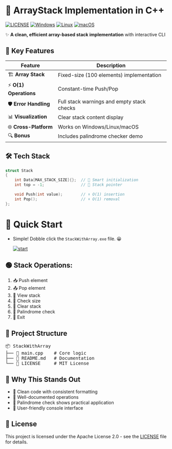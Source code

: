 # 🚀 ArrayStack Implementation in C++
[![LICENSE](https://img.shields.io/badge/LICENSE-important?style=flat-square&color=FF6600)](./LICENSE.txt)
[![Windows](https://img.shields.io/badge/Windows-0078D6?style=flat-square&logo=windows&logoColor=white)]()
[![Linux](https://img.shields.io/badge/Linux-FCC624?style=flat-square&logo=linux&logoColor=black)]()
[![macOS](https://img.shields.io/badge/macOS-000000?style=flat-square&logo=apple&logoColor=white)]()

✨ **A clean, efficient array-based stack implementation** with interactive CLI  

## 🎯 Key Features
| Feature          | Description                          |
|------------------|--------------------------------------|
| 🏗️ **Array Stack** | Fixed-size (100 elements) implementation |
| ⚡ **O(1) Operations** | Constant-time Push/Pop |
| 🛡️ **Error Handling** | Full stack warnings and empty stack checks |
| 📊 **Visualization** | Clear stack content display |
| 🌐 **Cross-Platform** | Works on Windows/Linux/macOS |
| 🔍 **Bonus** | Includes palindrome checker demo |

## 🛠️ Tech Stack
```cpp
struct Stack 
{
    int Data[MAX_STACK_SIZE]{};  // 🧠 Smart initialization
    int top = -1;                // 📍 Stack pointer
    
    void Push(int value);        // ⬆️ O(1) insertion
    int Pop();                   // ⬇️ O(1) removal
};
```
# 🚀 Quick Start

 + Simple! Dobble click the `StackWithArray.exe` file. 😀

   [![start](https://i.imgur.com/LfA3E0z.png)](https://github.com/1wintab/StackWithArray/raw/refs/heads/master/StackWithArray.exe)

## 🟢 Stack Operations:

1) 📥 Push element  
2) 📤 Pop element  
3) 👀 View stack  
4) 📏 Check size  
5) 🧹 Clear stack  
6) 🔄 Palindrome check  
7) 🚪 Exit

## 📂 Project Structure

<pre>
📦&nbsp;StackWithArray
├──&nbsp;📜&nbsp;main.cpp&nbsp;&nbsp;&nbsp;&nbsp;#&nbsp;Core&nbsp;logic
├──&nbsp;📄&nbsp;README.md&nbsp;&nbsp;&nbsp;#&nbsp;Documentation
└──&nbsp;📄&nbsp;LICENSE&nbsp;&nbsp;&nbsp;&nbsp;&nbsp;#&nbsp;MIT&nbsp;License
</pre>


## 🌟 Why This Stands Out
 * 🧼 Clean code with consistent formatting
 * 📝 Well-documented operations
 * 🔄 Palindrome check shows practical application
 * 🎨 User-friendly console interface

## 📜 License
This project is licensed under the Apache License 2.0 - see the [LICENSE](LICENSE.txt) file for details.
